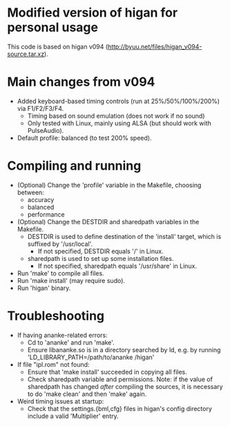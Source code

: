 Modified version of higan for personal usage
============================================

This code is based on higan v094 
(http://byuu.net/files/higan_v094-source.tar.xz).


Main changes from v094
======================

* Added keyboard-based timing controls (run at 25%/50%/100%/200%)
    via F1/F2/F3/F4.
    - Timing based on sound emulation (does not work if no sound)
    - Only tested with Linux, mainly using ALSA 
        (but should work with PulseAudio).
* Default profile: balanced (to test 200% speed).


Compiling and running
=====================

* (Optional) Change the 'profile' variable in the Makefile, choosing between:
    - accuracy
    - balanced
    - performance
* (Optional) Change the DESTDIR and sharedpath variables in the Makefile.
    - DESTDIR is used to define destination of the 'install' target, 
        which is suffixed by '/usr/local'.
        +   If not specified, DESTDIR equals '/' in Linux.
    - sharedpath is used to set up some installation files.
        +   If not specified, sharedpath equals '/usr/share' in Linux.
* Run 'make' to compile all files.
* Run 'make install' (may require sudo).
* Run 'higan' binary.


Troubleshooting
===============

* If having ananke-related errors:
    - Cd to 'ananke' and run 'make'.
    - Ensure libananke.so is in a directory searched by ld,
        e.g. by running 'LD_LIBRARY_PATH=/path/to/ananke <DESTDIR>/higan'
* If file "ipl.rom" not found:
    - Ensure that 'make install' succeeded in copying all files.
    - Check sharedpath variable and permissions.
        Note: if the value of sharedpath has changed *after* compiling the
        sources, it is necessary to do 'make clean' and then 'make' again.
* Weird timing issues at startup:
    - Check that the settings.{bml,cfg} files in higan's config directory
        include a valid 'Multiplier' entry.